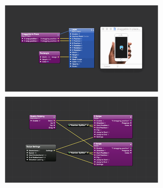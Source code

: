 ![Macro patch demo gif](https://raw.githubusercontent.com/ehmorris/quartz-composer-patches/master/draggable%20in%20place/macro%20patch%20demo.gif)

![Macro patch detail](https://raw.githubusercontent.com/ehmorris/quartz-composer-patches/master/draggable%20in%20place/macro%20patch%20detail.png)
